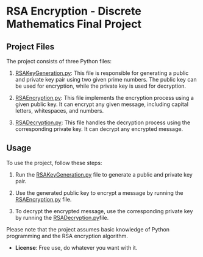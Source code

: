 # RSA Encryption - Discrete Mathematics Final Project

## Project Files

The project consists of three Python files:

1. [RSAKeyGeneration.py](https://github.com/Shadowjumper3000/RSA-Encryption/edit/main/README.md): This file is responsible for generating a public and private key pair using two given prime numbers. The public key can be used for encryption, while the private key is used for decryption.

2. [RSAEncryption.py](https://github.com/Shadowjumper3000/RSA-Encryption/edit/main/README.md): This file implements the encryption process using a given public key. It can encrypt any given message, including capital letters, whitespaces, and numbers.

3. [RSADecryption.py](https://github.com/Shadowjumper3000/RSA-Encryption/edit/main/README.md): This file handles the decryption process using the corresponding private key. It can decrypt any encrypted message.

## Usage

To use the project, follow these steps:

1. Run the [RSAKeyGeneration.py](https://github.com/Shadowjumper3000/RSA-Encryption/edit/main/README.md) file to generate a public and private key pair.

2. Use the generated public key to encrypt a message by running the [RSAEncryption.py](https://github.com/Shadowjumper3000/RSA-Encryption/edit/main/README.md) file.

3. To decrypt the encrypted message, use the corresponding private key by running the [RSADecryption.py](https://github.com/Shadowjumper3000/RSA-Encryption/edit/main/README.md)file.

Please note that the project assumes basic knowledge of Python programming and the RSA encryption algorithm.


- **License**: Free use, do whatever you want with it.
